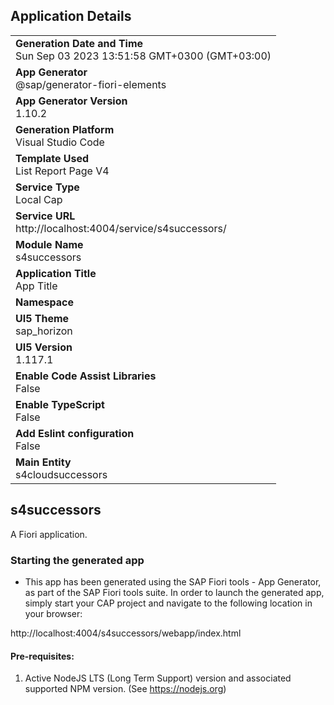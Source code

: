 ## Application Details
|               |
| ------------- |
|**Generation Date and Time**<br>Sun Sep 03 2023 13:51:58 GMT+0300 (GMT+03:00)|
|**App Generator**<br>@sap/generator-fiori-elements|
|**App Generator Version**<br>1.10.2|
|**Generation Platform**<br>Visual Studio Code|
|**Template Used**<br>List Report Page V4|
|**Service Type**<br>Local Cap|
|**Service URL**<br>http://localhost:4004/service/s4successors/
|**Module Name**<br>s4successors|
|**Application Title**<br>App Title|
|**Namespace**<br>|
|**UI5 Theme**<br>sap_horizon|
|**UI5 Version**<br>1.117.1|
|**Enable Code Assist Libraries**<br>False|
|**Enable TypeScript**<br>False|
|**Add Eslint configuration**<br>False|
|**Main Entity**<br>s4cloudsuccessors|

## s4successors

A Fiori application.

### Starting the generated app

-   This app has been generated using the SAP Fiori tools - App Generator, as part of the SAP Fiori tools suite.  In order to launch the generated app, simply start your CAP project and navigate to the following location in your browser:

http://localhost:4004/s4successors/webapp/index.html

#### Pre-requisites:

1. Active NodeJS LTS (Long Term Support) version and associated supported NPM version.  (See https://nodejs.org)


